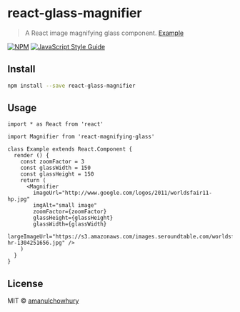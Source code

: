 # react-glass-magnifier

> A React image magnifying glass component. [Example](https://amanulchowhury.github.io/react-magnifying-glass/)

[![NPM](https://img.shields.io/npm/v/react-magnifying-glass.svg)](https://www.npmjs.com/package/react-magnifying-glass) [![JavaScript Style Guide](https://img.shields.io/badge/code_style-standard-brightgreen.svg)](https://standardjs.com)

## Install

```bash
npm install --save react-glass-magnifier
```

## Usage

```tsx
import * as React from 'react'

import Magnifier from 'react-magnifying-glass'

class Example extends React.Component {
  render () {
    const zoomFactor = 3
    const glassWidth = 150
    const glassHeight = 150
    return (
      <Magnifier
        imageUrl="http://www.google.com/logos/2011/worldsfair11-hp.jpg"
        imgAlt="small image"
        zoomFactor={zoomFactor}
        glassHeight={glassHeight}
        glassWidth={glassWidth}
        largeImageUrl="https://s3.amazonaws.com/images.seroundtable.com/worldsfair11-hr-1304251656.jpg" />
    )
  }
}
```

## License

MIT © [amanulchowhury](https://github.com/amanulchowhury)
